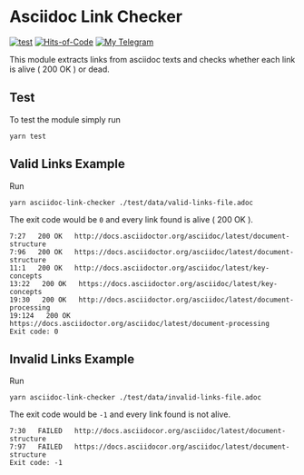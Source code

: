 # Asciidoc Link Checker

[![test](https://github.com/alobzov/asciidoc-link-checker/actions/workflows/test.yml/badge.svg)](https://github.com/alobzov/blog/actions/workflows/test.yml)
[![Hits-of-Code](https://hitsofcode.com/github/alobzov/asciidoc-link-checker?branch=main&label=Hits-of-Code)](https://hitsofcode.com/github/alobzov/asciidoc-link-checker/view?branch=main&label=Hits-of-Code)
[![My Telegram](https://img.shields.io/badge/Telegram-contact-active?logo=telegram)](https://t.me/alobzov)

This module extracts links from asciidoc texts and checks whether each link is alive ( 200 OK ) or dead.

## Test

To test the module simply run

```shell
yarn test
```

## Valid Links Example

Run

```shell
yarn asciidoc-link-checker ./test/data/valid-links-file.adoc
```

The exit code would be `0` and every link found is alive ( 200 OK ).

```shell
7:27   200 OK   http://docs.asciidoctor.org/asciidoc/latest/document-structure
7:96   200 OK   https://docs.asciidoctor.org/asciidoc/latest/document-structure
11:1   200 OK   http://docs.asciidoctor.org/asciidoc/latest/key-concepts
13:22   200 OK   https://docs.asciidoctor.org/asciidoc/latest/key-concepts
19:30   200 OK   http://docs.asciidoctor.org/asciidoc/latest/document-processing
19:124   200 OK   https://docs.asciidoctor.org/asciidoc/latest/document-processing
Exit code: 0
```

## Invalid Links Example

Run

```shell
yarn asciidoc-link-checker ./test/data/invalid-links-file.adoc
```

The exit code would be `-1` and every link found is not alive.

```shell
7:30   FAILED   http://docs.asciidocor.org/asciidoc/latest/document-structure
7:97   FAILED   https://docs.asciidocor.org/asciidoc/latest/document-structure
Exit code: -1
```